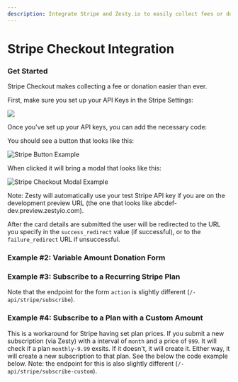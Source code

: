 ```yaml
---
description: Integrate Stripe and Zesty.io to easily collect fees or donations.
---
```


# Stripe Checkout Integration

### Get Started

Stripe Checkout makes collecting a fee or donation easier than ever.

First, make sure you set up your API Keys in the Stripe Settings:

![](https://forum.zesty.io/uploads/zesty/original/1X/ad7a4922eed817969a0fdfe10f7340a85be2044f.png)

Once you've set up your API keys, you can add the necessary code:

You should see a button that looks like this:

![Stripe Button Example](https://wyp1jm.media.zestyio.com/stripe\_pay\_with\_card\_button.png)

When clicked it will bring a modal that looks like this:

![Stripe Checkout Modal Example](https://wyp1jm.media.zestyio.com/checkout\_modal\_example.png)

Note: Zesty will automatically use your test Stripe API key if you are on the development preview URL (the one that looks like abcdef-dev.preview.zestyio.com).

After the card details are submitted the user will be redirected to the URL you specify in the `success_redirect` value (if successful), or to the `failure_redirect` URL if unsuccessful.

### Example #2: Variable Amount Donation Form

### Example #3: Subscribe to a Recurring Stripe Plan

Note that the endpoint for the form `action` is slightly different (`/-api/stripe/subscribe`).

### Example #4: Subscribe to a Plan with a Custom Amount

This is a workaround for Stripe having set plan prices. If you submit a new subscription (via Zesty) with a interval of `month` and a price of `999`. It will check if a plan `monthly-9.99` exsits. If it doesn't, it will create it. Either way, it will create a new subscription to that plan. See the below the code example below. Note: the endpoint for this is also slightly different (`/-api/stripe/subscribe-custom`).
